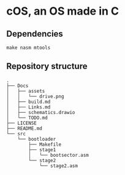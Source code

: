 # cOS, an OS made in C



## Dependencies

```
make nasm mtools
```

## Repository structure
```
.
├── Docs
│   ├── assets
│   │   └── drive.png
│   ├── build.md
│   ├── Links.md
│   ├── schematics.drawio
│   └── TODO.md
├── LICENSE
├── README.md
└── src
    └── bootloader
        ├── Makefile
        ├── stage1
        │   └── bootsector.asm
        └── stage2
            └── stage2.asm
```